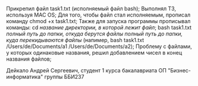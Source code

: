 Прикрепил файл task1.txt (исполняемый файл bash);
Выполнял ТЗ, используя MAC OS;
Для того, чтобы файл стал исполняемым, прописал команду chmod +x task1.txt;
Также для запуска программы прописывал команды:
  cd *название директории, в которой лежит файл*;
  bash task1.txt *полный путь до папки, откуда берутся файлы* *полный путь до папки, куда перекидываются файлы* 
    (напимер, bash task1.txt /Users/de/Documents/a1 /Users/de/Documents/a2);
Проблему с файлами, у которых одинаковые названия, решил добавлением чисел в конец названия файлов;
  
Дейкало Андрей Сергеевич, студент 1 курса бакалавриата ОП "Бизнес-информатика" группы ББИ237
